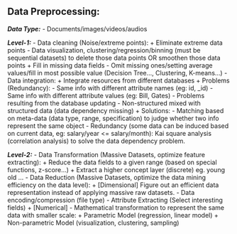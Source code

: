 ## Data Preprocessing:

***Data Type:*** 
    - Documents/images/videos/audios

***Level-1:***
    - Data cleaning (Noise/extreme points):
        + Eliminate extreme data points 
            - Data visualization, clustering/regression/binning (must be sequential datasets) to delete those data points OR smoothen those data points
        + Fill in missing data fields 
            - Omit missing ones/setting average values/fill in most possible value (Decision Tree..., Clustering, K-means...)
    - Data integration:
        + Integrate resources from different databases
        + Problems (Redundancy):
            - Same info with different attribute names (eg: id, _id)
            - Same info with different attribute values (eg: Bill, Gates)
            - Problems resulting from the database updating
            - Non-structured mixed with structured data (data dependency missing)
        + Solutions:
            - Matching based on meta-data (data type, range, specification) to judge whether two info represent the same object
            - Redundancy (some data can be induced based on current data, eg: salary/year <= salary/month): Kai square analysis (correlation analysis) to solve the data dependency problem.

***Level-2:***
    - Data Transformation (Massive Datasets, optimize feature extracting):
        + Reduce the data fields to a given range (based on special functions, z-score...)
        + Extract a higher concept layer (discrete) eg. young old ...
    - Data Reduction (Massive Datasets, optimize the data mining efficiency on the data level):
        + [Dimensional] Figure out an efficient data representation instead of applying massive raw datasets.
            - Data encoding/compression (file type)
            - Attribute Extracting (Select interesting fields)
        + [Numerical] 
            - Mathematical transformation to represent the same data with smaller scale:
                + Parametric Model (regression, linear model)
                + Non-parametric Model (visualization, clustering, sampling)
            